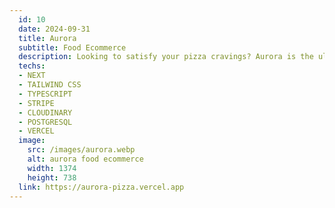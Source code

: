 ```yaml
---
  id: 10
  date: 2024-09-31
  title: Aurora
  subtitle: Food Ecommerce
  description: Looking to satisfy your pizza cravings? Aurora is the ultimate solution for all your food delivery needs. Our landing page is built with Next.js and Stripe to ensure a seamless and secure checkout experience.
  techs: 
  - NEXT
  - TAILWIND CSS
  - TYPESCRIPT
  - STRIPE
  - CLOUDINARY
  - POSTGRESQL
  - VERCEL
  image:
    src: /images/aurora.webp
    alt: aurora food ecommerce
    width: 1374
    height: 738
  link: https://aurora-pizza.vercel.app
---
```

